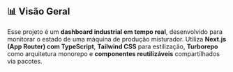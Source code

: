 ## 📊 Visão Geral

Esse projeto é um **dashboard industrial em tempo real**, desenvolvido para monitorar o estado de uma máquina de produção misturador. Utiliza **Next.js (App Router) com TypeScript**, **Tailwind CSS** para estilização, **Turborepo** como arquitetura monorepo e **componentes reutilizáveis** compartilhados via pacotes.
